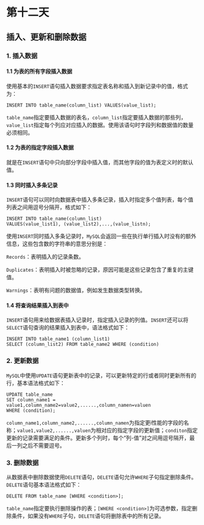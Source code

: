# 第十二天

## 插入、更新和删除数据

### 1. 插入数据

#### 1.1 为表的所有字段插入数据

使用基本的`INSERT`语句插入数据要求指定表名称和插入到新记录中的值，格式为：

~~~mysql
INSERT INTO table_name(column_list) VALUES(value_list);
~~~

`table_name`指定要插入数据的表名，`column_list`指定要插入数据的那些列，`value_list`指定每个列应对应插入的数据。使用该语句时字段列和数据值的数量必须相同。

#### 1.2 为表的指定字段插入数据

就是在`INSERT`语句中只向部分字段中插入值，而其他字段的值为表定义时的默认值。

#### 1.3 同时插入多条记录

`INSERT`语句可以同时向数据表中插入多条记录，插入时指定多个值列表，每个值列表之间用逗号分隔开，格式如下：

~~~mysql
INSERT INTO table_name(column_list)
VALUES(value_list1), (value_list2),...,(value_listn);
~~~

使用`INSERT`同时插入多条记录时，`MySQL`会返回一些在执行单行插入时没有的额外信息，这些包含数的字符串的意思分别是：

`Records`：表明插入的记录条数。

`Duplicates`：表明插入时被忽略的记录，原因可能是这些记录包含了重复的主键值。

`Warnings`：表明有问题的数据值，例如发生数据类型转换。

#### 1.4 将查询结果插入到表中

`INSERT`语句用来给数据表插入记录时，指定插入记录的列值。`INSERT`还可以将`SELECT`语句查询的结果插入到表中，语法格式如下：

~~~mysql
INSERT INTO table_name1 (column_list1)
SELECT (column_list2) FROM table_name2 WHERE (condition)
~~~

### 2. 更新数据

`MySQL`中使用`UPDATE`语句更新表中的记录，可以更新特定的行或者同时更新所有的行，基本语法格式如下：

~~~mysql
UPDATE table_name
SET column_name1 = value1,column_name2=value2,......,column_namen=valuen
WHERE (condition);
~~~

`column_name1,column_name2,......,column_namen`为指定更i性能的字段的名称；`value1,value2,......,valuen`为相对应的指定字段的更新值；`conditon`指定更新的记录需要满足的条件。更新多个列时，每个“列-值”对之间用逗号隔开，最后一列之后不需要逗号。

### 3. 删除数据

从数据表中删除数据使用`DELETE`语句，`DELETE`语句允许`WHERE`子句指定删除条件。`DELETE`语句基本语法格式如下：

~~~mysql
DELETE FROM table_name [WHERE <condition>];
~~~

`table_name`指定要执行删除操作的表；`[WHERE <condition>]`为可选参数，指定删除条件，如果没有`WHERE`子句，`DELETE`语句将删除表中的所有记录。